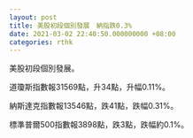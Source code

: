 ```yaml
---
layout: post
title: 美股初段個別發展　納指跌0.3%
date: 2021-03-02 22:40:50.000000000 +08:00
categories: rthk
---
```


美股初段個別發展。

道瓊斯指數報31569點，升34點，升幅0.11%。

納斯達克指數報13546點，跌41點，跌幅0.31%。

標準普爾500指數報3898點，跌3點，跌幅約0.1%。
